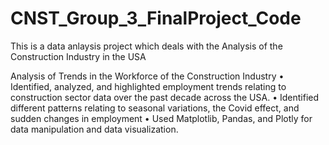 # CNST_Group_3_FinalProject_Code



This is a data anlaysis project which deals with the Analysis of the Construction Industry in the USA

Analysis of Trends in the Workforce of the Construction Industry
• Identified, analyzed, and highlighted employment trends relating to construction sector data over the past decade
across the USA.
• Identified different patterns relating to seasonal variations, the Covid effect, and sudden changes in employment
• Used Matplotlib, Pandas, and Plotly for data manipulation and data visualization.
